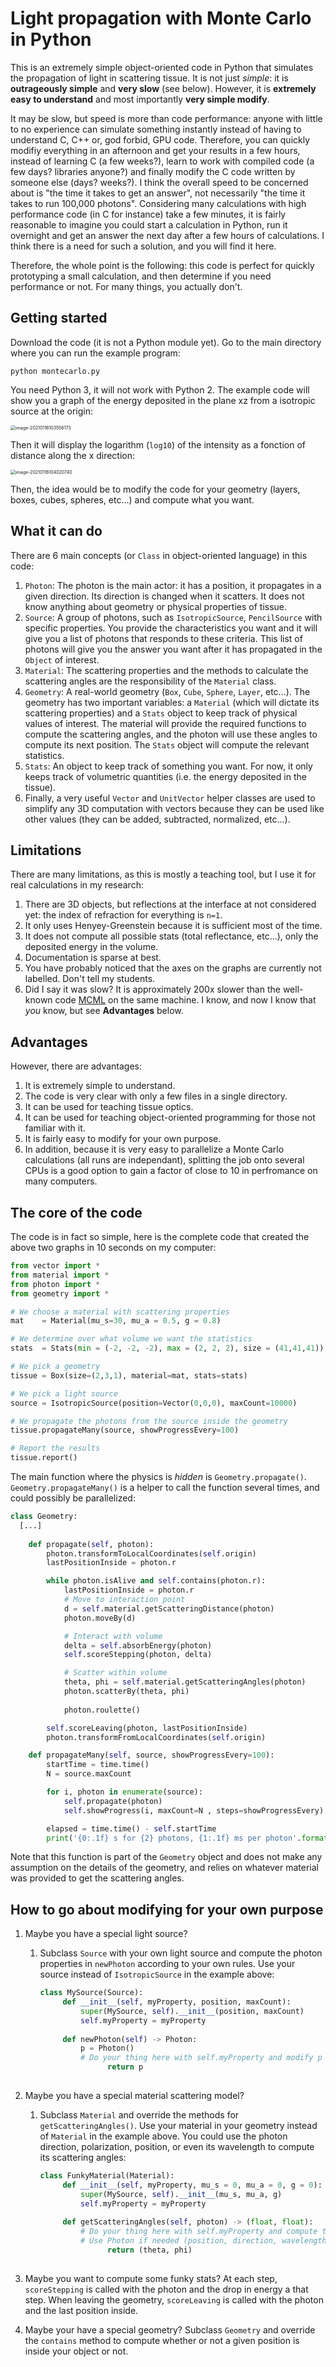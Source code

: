 # Light propagation with Monte Carlo in Python

This is an extremely simple object-oriented code in Python that simulates the propagation of light in scattering tissue. It is not just *simple*: it is **outrageously simple** and **very slow** (see below). However, it is **extremely easy to understand** and most importantly **very simple modify**.

It may be slow, but speed is more than code performance: anyone with little to no experience can simulate something instantly instead of having to understand C, C++ or, god forbid, GPU code.  Therefore, you can quickly modifiy everything in an afternoon and get your results in a few hours, instead of learning C (a few weeks?), learn to work with compiled code (a few days? libraries anyone?) and finally modify the C code written by someone else (days? weeks?). I think the overall speed to be concerned about is "the time it takes to get an answer", not necessarily "the time it takes to run 100,000 photons". Considering many calculations with high performance code (in C for instance) take a few minutes, it is fairly reasonable to imagine you could start a calculation in Python, run it overnight and get an answer the next day after a few hours of calculations. I think there is a need for such a solution, and you will find it here.

Therefore, the whole point is the following: this code is perfect for quickly prototyping a small calculation, and then determine if you need performance or not. For many things, you actually don't.

## Getting started

Download the code (it is not a Python module yet).  Go to the main directory where you can run the example program:

```shell
python montecarlo.py
```

You need Python 3, it will not work with Python 2. The example code will show you a graph of the energy deposited in the plane xz from a isotropic source at the origin:

<img src="README.assets/image-20210116103556173.png" alt="image-20210116103556173" style="zoom:50%;" />

Then it will display the logarithm (`log10`) of the intensity as a fonction of distance along the x direction:

<img src="README.assets/image-20210116104020740.png" alt="image-20210116104020740" style="zoom:50%;" />

Then, the idea would be to modify the code for your geometry (layers, boxes, cubes, spheres, etc...) and compute what you want.

## What it can do

There are 6 main concepts (or `Class` in object-oriented language) in this code:

1. `Photon`: The photon is the main actor:  it has a position, it propagates in a given direction.  Its direction is changed when it scatters. It does not know anything about geometry or physical properties of tissue.
2. `Source`: A group of photons, such as `IsotropicSource`, `PencilSource` with specific properties. You provide the characteristics you want and it will give you a list of photons that responds to these criteria.  This list of photons will give you the answer you want after it has propagated in the `Object` of interest.
3. `Material`: The scattering properties and the methods to calculate the scattering angles are the responsibility of the `Material` class.
4. `Geometry`: A real-world geometry (`Box`, `Cube`, `Sphere`, `Layer`, etc...). The geometry has two important variables: a `Material` (which will dictate its scattering properties) and a `Stats` object to keep track of physical values of interest.  The material will provide the required functions to compute the scattering angles, and the photon will use these angles to compute its next position.  The `Stats` object will compute the relevant statistics.
5. `Stats`: An object to keep track of something you want. For now, it only keeps track of volumetric quantities (i.e. the energy deposited in the tissue).
6. Finally, a very useful `Vector` and `UnitVector` helper classes are used to simplify any 3D computation with vectors because they can be used like other values (they can be added, subtracted, normalized, etc...).

## Limitations

There are many limitations, as this is mostly a teaching tool, but I use it for real calculations in my research:
1. There are 3D objects, but reflections at the interface at not considered yet: the index of refraction for everything is `n=1`.
2. It only uses Henyey-Greenstein because it is sufficient most of the time.
3. It does not compute all possible stats (total reflectance, etc...), only the deposited energy in the volume.
4. Documentation is sparse at best.
5. You have probably noticed that the axes on the graphs are currently not labelled. Don't tell my students.
6. Did I say it was slow? It is approximately 200x slower than the well-known code [MCML](https://omlc.org/software/mc/mcml/) on the same machine. I know, and now I know that *you* know, but see **Advantages** below.

## Advantages

However, there are advantages:

1. It is extremely simple to understand.
2. The code is very clear with only a few files in a single directory.
3. It can be used for teaching tissue optics.
4. It can be used for teaching object-oriented programming for those not familiar with it.
5. It is fairly easy to modify for your own purpose.
6. In addition, because it is very easy to parallelize a Monte Carlo calculations (all runs are independant), splitting the job onto several CPUs is a good option to gain a factor of close to 10 in perfromance on many computers.

## The core of the code

The code is in fact so simple, here is the complete code that created the above two graphs in 10 seconds on my computer:

```python
from vector import *
from material import *
from photon import *
from geometry import *

# We choose a material with scattering properties
mat    = Material(mu_s=30, mu_a = 0.5, g = 0.8)

# We determine over what volume we want the statistics
stats  = Stats(min = (-2, -2, -2), max = (2, 2, 2), size = (41,41,41))

# We pick a geometry
tissue = Box(size=(2,3,1), material=mat, stats=stats)

# We pick a light source
source = IsotropicSource(position=Vector(0,0,0), maxCount=10000)

# We propagate the photons from the source inside the geometry
tissue.propagateMany(source, showProgressEvery=100)

# Report the results
tissue.report()
```

The main function where the physics is *hidden* is `Geometry.propagate()`. `Geometry.propagateMany()` is a helper to call the function several times, and could possibly be parallelized:

```python
class Geometry:
  [...]
  
    def propagate(self, photon):
        photon.transformToLocalCoordinates(self.origin)
        lastPositionInside = photon.r

        while photon.isAlive and self.contains(photon.r):
            lastPositionInside = photon.r
            # Move to interaction point
            d = self.material.getScatteringDistance(photon)
            photon.moveBy(d)

            # Interact with volume
            delta = self.absorbEnergy(photon)
            self.scoreStepping(photon, delta)

            # Scatter within volume
            theta, phi = self.material.getScatteringAngles(photon)
            photon.scatterBy(theta, phi)
            
            photon.roulette()

        self.scoreLeaving(photon, lastPositionInside)
        photon.transformFromLocalCoordinates(self.origin)            

    def propagateMany(self, source, showProgressEvery=100):
        startTime = time.time()
        N = source.maxCount

        for i, photon in enumerate(source):
            self.propagate(photon)
            self.showProgress(i, maxCount=N , steps=showProgressEvery)

        elapsed = time.time() - self.startTime
        print('{0:.1f} s for {2} photons, {1:.1f} ms per photon'.format(elapsed, elapsed/N*1000, N))

```

Note that this function is part of the `Geometry` object and does not make any assumption on the details of the geometry, and relies on whatever material was provided to get the scattering angles. 

## How to go about modifying for your own purpose

1. Maybe you have a special light source?

   1. Subclass `Source` with your own light source and compute the photon properties in `newPhoton` according to your own rules. Use your source instead of `IsotropicSource` in the example above:

      ```python
      class MySource(Source):
           def __init__(self, myProperty, position, maxCount):
               super(MySource, self).__init__(position, maxCount)
               self.myProperty = myProperty
               
           def newPhoton(self) -> Photon:
               p = Photon()
               # Do your thing here with self.myProperty and modify p
      				 return p
            
      ```

2. Maybe you have a special material scattering  model?

   1. Subclass `Material` and override the methods for `getScatteringAngles()`.  Use your material in your geometry instead of `Material` in the example above. You could use the photon direction, polarization, position, or even its wavelength to compute its scattering angles:

      ```python
      class FunkyMaterial(Material):
           def __init__(self, myProperty, mu_s = 0, mu_a = 0, g = 0):
               super(MySource, self).__init__(mu_s, mu_a, g)
               self.myProperty = myProperty
               
           def getScatteringAngles(self, photon) -> (float, float):
               # Do your thing here with self.myProperty and compute theta, phi
               # Use Photon if needed (position, direction, wavelength, etc..)
      				 return (theta, phi)
            
      ```

3. Maybe you want to compute some funky stats? At each step, `scoreStepping` is called with the photon and the drop in energy a that step.  When leaving the geometry, `scoreLeaving` is called with the photon and the last position inside.

4. Maybe your have a special geometry? Subclass `Geometry` and override the `contains` method to compute whether or not a given position is inside your object or not.

